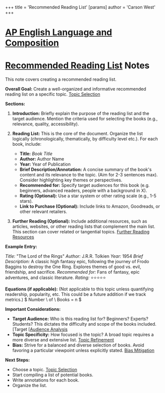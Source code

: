 +++
 title = 'Recommended Reading List'
[params]
	author = 'Carson West'
+++
# [AP English Language and Composition](./../ap-english-language-and-composition/)
# [Recommended Reading List](./../recommended-reading-list/) Notes

This note covers creating a recommended reading list.

**Overall Goal:** Create a well-organized and informative recommended reading list on a specific topic.  [Topic Selection](./../topic-selection/)

**Sections:**

1. **Introduction:** Briefly explain the purpose of the reading list and the target audience.  Mention the criteria used for selecting the books (e.g., relevance, quality, accessibility).

2. **Reading List:**  This is the core of the document.  Organize the list logically (chronologically, thematically, by difficulty level etc.).  For each book, include:
    * **Title:** *Book Title*
    * **Author:** Author Name
    * **Year:** Year of Publication
    * **Brief Description/Annotation:** A concise summary of the book's content and its relevance to the topic.  (Aim for 2-3 sentences max).  Consider highlighting key themes or perspectives.
    * **Recommended for:**  Specify target audiences for this book (e.g. beginners, advanced readers, people with a background in X).
    * **Rating (Optional):**  Use a star system or other rating scale (e.g., 1-5 stars).
    * **Link to Purchase (Optional):**  Include links to Amazon, Goodreads, or other relevant retailers.


3. **Further Reading (Optional):**  Include additional resources, such as articles, websites, or other reading lists that complement the main list.  This section can cover related or tangential topics. [Further Reading Resources](./../further-reading-resources/)


**Example Entry:**

*Title:*  "The Lord of the Rings"
*Author:* J.R.R. Tolkien
*Year:* 1954
*Brief Description:* A classic high fantasy epic, following the journey of Frodo Baggins to destroy the One Ring.  Explores themes of good vs. evil, friendship, and sacrifice.
*Recommended for:* Fans of fantasy, epic adventures, and classic literature.
*Rating:* ⭐⭐⭐⭐⭐


**Equations (if applicable):**  (Not applicable to this topic unless quantifying readership, popularity, etc.  This could be a future addition if we track metrics.)   $ Number \ of \ Books = n $ 


**Important Considerations:**

* **Target Audience:** Who is this reading list for? Beginners? Experts? Students?  This dictates the difficulty and scope of the books included. [Target [[Audience Analysis](./../target-[[audience-analysis/)
* **Topic Specificity:** How focused is the topic?  A broad topic requires a more diverse and extensive list. [Topic Refinement](./../topic-refinement/)
* **Bias:** Strive for a balanced and diverse selection of books.  Avoid favoring a particular viewpoint unless explicitly stated. [Bias Mitigation](./../bias-mitigation/)

**Next Steps:**

* Choose a topic. [Topic Selection](./../topic-selection/)
* Start compiling a list of potential books.
* Write annotations for each book.
* Organize the list.


